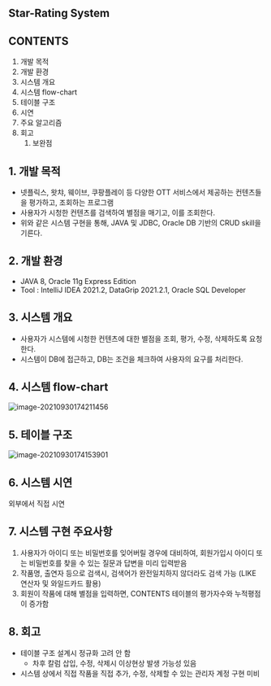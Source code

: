 ## Star-Rating System

## CONTENTS

1. 개발 목적
2. 개발 환경
3. 시스템 개요
4. 시스템 flow-chart
5. 테이블 구조
6. 시연
7. 주요 알고리즘
8. 회고
   1. 보완점

## 1. 개발 목적

* 넷플릭스, 왓챠, 웨이브, 쿠팡플레이 등 다양한 OTT 서비스에서 제공하는 컨텐츠들을 평가하고, 조회하는 프로그램
* 사용자가 시청한 컨텐츠를 검색하여 별점을 매기고, 이를 조회한다.
* 위와 같은 시스템 구현을 통해, JAVA 및 JDBC, Oracle DB 기반의 CRUD skill을 기른다.

## 2. 개발 환경

* JAVA 8, Oracle 11g Express Edition
* Tool : IntelliJ IDEA 2021.2, DataGrip 2021.2.1, Oracle SQL Developer

## 3. 시스템 개요

* 사용자가 시스템에 시청한 컨텐츠에 대한 별점을 조회, 평가, 수정, 삭제하도록 요청한다.
* 시스템이 DB에 접근하고, DB는 조건을 체크하여 사용자의 요구를 처리한다.

## 4. 시스템 flow-chart

![image-20210930174211456](C:\Users\comet\AppData\Roaming\Typora\typora-user-images\image-20210930174211456.png)

## 5. 테이블 구조

![image-20210930174153901](C:\Users\comet\AppData\Roaming\Typora\typora-user-images\image-20210930174153901.png)

## 6. 시스템 시연

외부에서 직접 시연

## 7. 시스템 구현 주요사항

1. 사용자가 아이디 또는 비밀번호를 잊어버릴 경우에 대비하여, 회원가입시 아이디 또는 비밀번호를 찾을 수 있는 질문과 답변을 미리 입력받음
2. 작품명, 출연자 등으로 검색시, 검색어가 완전일치하지 않더라도 검색 가능 (LIKE 연산자 및 와일드카드 활용)
3. 회원이 작품에 대해 별점을 입력하면, CONTENTS 테이블의 평가자수와 누적평점이 증가함

## 8. 회고

* 테이블 구조 설계시 정규화 고려 안 함
  * 차후 칼럼 삽입, 수정, 삭제시 이상현상 발생 가능성 있음
* 시스템 상에서 직접 작품을 직접 추가, 수정, 삭제할 수 있는 관리자 계정 구현 미비
